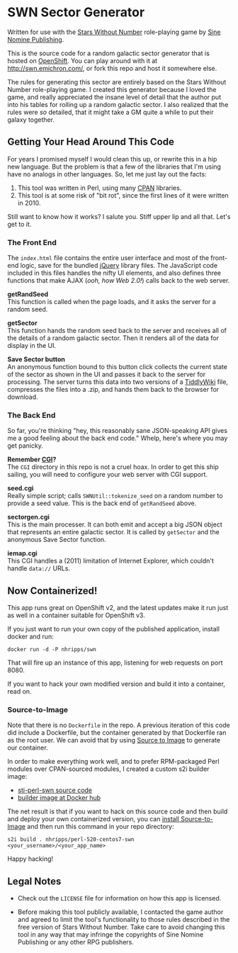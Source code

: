 # SWN Sector Generator
Written for use with the [Stars Without Number](http://www.sinenomine-pub.com/?page_id=395) role-playing game by [Sine Nomine Publishing](http://www.sinenomine-pub.com/).

This is the source code for a random galactic sector generator that is hosted on [OpenShift](https://openshift.com). You can play around with it at http://swn.emichron.com/, or fork this repo and host it somewhere else.

The rules for generating this sector are entirely based on the Stars Without Number role-playing game. I created this generator because I loved the game, and really appreciated the insane level of detail that the author put into his tables for rolling up a random galactic sector. I also realized that the rules were _so_ detailed, that it might take a GM quite a while to put their galaxy together.

## Getting Your Head Around This Code

For years I promised myself I would clean this up, or rewrite this in a hip new language. But the problem is that a few of the libraries that I'm using have no analogs in other languages. So, let me just lay out the facts:

1. This tool was written in Perl, using many [CPAN](http://www.cpan.org/) libraries.
2. This tool is at some risk of "bit rot", since the first lines of it were written in 2010.

Still want to know how it works? I salute you. Stiff upper lip and all that. Let's get to it.

### The Front End
The `index.html` file contains the entire user interface and most of the front-end logic, save for the bundled [jQuery](http://jquery.com/) library files. The JavaScript code included in this files handles the nifty UI elements, and also defines three functions that make AJAX (_ooh, how Web 2.0!_) calls back to the web server.

**getRandSeed**  
This function is called when the page loads, and it asks the server for a random seed.

**getSector**  
This function hands the random seed back to the server and receives all of the details of a random galactic sector. Then it renders all of the data for display in the UI.

**Save Sector button**  
An anonymous function bound to this button click collects the current state of the sector as shown in the UI and passes it back to the server for processing. The server turns this data into two versions of a [TiddlyWiki](http://tiddlywiki.com/) file, compresses the files into a .zip, and hands them back to the browser for download.

### The Back End
So far, you're thinking "hey, this reasonably sane JSON-speaking API gives me a good feeling about the back end code." Whelp, here's where you may get panicky.

**Remember [CGI](http://en.wikipedia.org/wiki/Common_Gateway_Interface)?**  
The `CGI` directory in this repo is not a cruel hoax. In order to get this ship sailing, you will need to configure your web server with CGI support.

**seed.cgi**  
Really simple script; calls `SWNUtil::tokenize_seed` on a random number to provide a seed value. This is the back end of `getRandSeed` above.

**sectorgen.cgi**  
This is the main processer. It can both emit and accept a big JSON object that represents an entire galactic sector. It is called by `getSector` and the anonymous Save Sector function.  

**iemap.cgi**  
This CGI handles a (2011) limitation of Internet Explorer, which couldn't handle `data://` URLs.

## Now Containerized!
This app runs great on OpenShift v2, and the latest updates make it run just as well in a container suitable for OpenShift v3.

If you just want to run your own copy of the published application, install docker and run:

    docker run -d -P nhripps/swn

That will fire up an instance of this app, listening for web requests on port 8080.

If you want to hack your own modified version and build it into a container, read on.

### Source-to-Image
Note that there is no `Dockerfile` in the repo. A previous iteration of this code did include a Dockerfile, but the container generated by that Dockerfile ran as the root user. We can avoid that by using [Source to Image](https://github.com/openshift/source-to-image) to generate our container.

In order to make everything work well, and to prefer RPM-packaged Perl modules over CPAN-sourced modules, I created a custom s2i builder image:

* [sti-perl-swn source code](https://github.com/nhr/sti-perl-swn)
* [builder image at Docker hub](https://hub.docker.com/r/nhripps/perl-520-centos7-swn/)

The net result is that if you want to hack on this source code and then build and deploy your own containerized version, you can [install Source-to-Image](https://github.com/openshift/source-to-image#installation) and then run this command in your repo directory:

    s2i build . nhripps/perl-520-centos7-swn <your_username>/<your_app_name>

Happy hacking!

## Legal Notes

* Check out the `LICENSE` file for information on how this app is licensed.

* Before making this tool publicly available, I contacted the game author and agreed to limit the tool's functionality to those rules described in the free version of Stars Without Number. Take care to avoid changing this tool in any way that may infringe the copyrights of Sine Nomine Publishing or any other RPG publishers.
